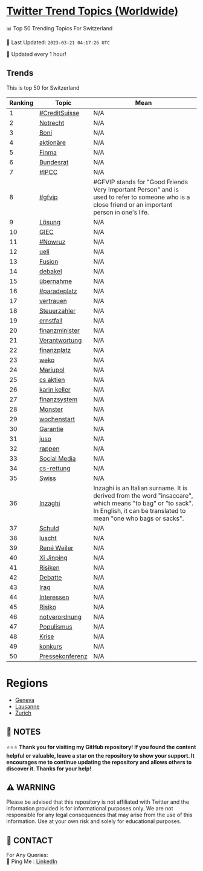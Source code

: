 [Twitter Trend Topics (Worldwide)](https://github.com/ErcinDedeoglu/Twitter-Trend-Topics)
==========


📊 Top 50 Trending Topics For Switzerland

📆 Last Updated: `2023-03-21 04:17:26 UTC`

🔧 Updated every 1 hour!


## Trends

This is top 50 for Switzerland

| Ranking | Topic | Mean |
| ------- | ------------ | ------------ |
| 1 | [#CreditSuisse](http://twitter.com/search?q=%23CreditSuisse) | N/A |
| 2 | [Notrecht](http://twitter.com/search?q=Notrecht) | N/A |
| 3 | [Boni](http://twitter.com/search?q=Boni) | N/A |
| 4 | [aktionäre](http://twitter.com/search?q=aktion%c3%a4re) | N/A |
| 5 | [Finma](http://twitter.com/search?q=Finma) | N/A |
| 6 | [Bundesrat](http://twitter.com/search?q=Bundesrat) | N/A |
| 7 | [#IPCC](http://twitter.com/search?q=%23IPCC) | N/A |
| 8 | [#gfvip](http://twitter.com/search?q=%23gfvip) | #GFVIP stands for "Good Friends Very Important Person" and is used to refer to someone who is a close friend or an important person in one's life. |
| 9 | [Lösung](http://twitter.com/search?q=L%c3%b6sung) | N/A |
| 10 | [GIEC](http://twitter.com/search?q=GIEC) | N/A |
| 11 | [#Nowruz](http://twitter.com/search?q=%23Nowruz) | N/A |
| 12 | [ueli](http://twitter.com/search?q=ueli) | N/A |
| 13 | [Fusion](http://twitter.com/search?q=Fusion) | N/A |
| 14 | [debakel](http://twitter.com/search?q=debakel) | N/A |
| 15 | [übernahme](http://twitter.com/search?q=%c3%bcbernahme) | N/A |
| 16 | [#paradeplatz](http://twitter.com/search?q=%23paradeplatz) | N/A |
| 17 | [vertrauen](http://twitter.com/search?q=vertrauen) | N/A |
| 18 | [Steuerzahler](http://twitter.com/search?q=Steuerzahler) | N/A |
| 19 | [ernstfall](http://twitter.com/search?q=ernstfall) | N/A |
| 20 | [finanzminister](http://twitter.com/search?q=finanzminister) | N/A |
| 21 | [Verantwortung](http://twitter.com/search?q=Verantwortung) | N/A |
| 22 | [finanzplatz](http://twitter.com/search?q=finanzplatz) | N/A |
| 23 | [weko](http://twitter.com/search?q=weko) | N/A |
| 24 | [Mariupol](http://twitter.com/search?q=Mariupol) | N/A |
| 25 | [cs aktien](http://twitter.com/search?q=cs+aktien) | N/A |
| 26 | [karin keller](http://twitter.com/search?q=karin+keller) | N/A |
| 27 | [finanzsystem](http://twitter.com/search?q=finanzsystem) | N/A |
| 28 | [Monster](http://twitter.com/search?q=Monster) | N/A |
| 29 | [wochenstart](http://twitter.com/search?q=wochenstart) | N/A |
| 30 | [Garantie](http://twitter.com/search?q=Garantie) | N/A |
| 31 | [juso](http://twitter.com/search?q=juso) | N/A |
| 32 | [rappen](http://twitter.com/search?q=rappen) | N/A |
| 33 | [Social Media](http://twitter.com/search?q=Social+Media) | N/A |
| 34 | [cs-rettung](http://twitter.com/search?q=cs-rettung) | N/A |
| 35 | [Swiss](http://twitter.com/search?q=Swiss) | N/A |
| 36 | [Inzaghi](http://twitter.com/search?q=Inzaghi) | Inzaghi is an Italian surname. It is derived from the word "insaccare", which means "to bag" or "to sack". In English, it can be translated to mean "one who bags or sacks". |
| 37 | [Schuld](http://twitter.com/search?q=Schuld) | N/A |
| 38 | [luscht](http://twitter.com/search?q=luscht) | N/A |
| 39 | [René Weiler](http://twitter.com/search?q=Ren%c3%a9+Weiler) | N/A |
| 40 | [Xi Jinping](http://twitter.com/search?q=Xi+Jinping) | N/A |
| 41 | [Risiken](http://twitter.com/search?q=Risiken) | N/A |
| 42 | [Debatte](http://twitter.com/search?q=Debatte) | N/A |
| 43 | [Iraq](http://twitter.com/search?q=Iraq) | N/A |
| 44 | [Interessen](http://twitter.com/search?q=Interessen) | N/A |
| 45 | [Risiko](http://twitter.com/search?q=Risiko) | N/A |
| 46 | [notverordnung](http://twitter.com/search?q=notverordnung) | N/A |
| 47 | [Populismus](http://twitter.com/search?q=Populismus) | N/A |
| 48 | [Krise](http://twitter.com/search?q=Krise) | N/A |
| 49 | [konkurs](http://twitter.com/search?q=konkurs) | N/A |
| 50 | [Pressekonferenz](http://twitter.com/search?q=Pressekonferenz) | N/A |



# Regions

* [Geneva](</Switzerland/Geneva.md>)
* [Lausanne](</Switzerland/Lausanne.md>)
* [Zurich](</Switzerland/Zurich.md>)



## 📝 NOTES

⭐⭐⭐ **Thank you for visiting my GitHub repository! If you found the content helpful or valuable, leave a star on the repository to show your support. It encourages me to continue updating the repository and allows others to discover it. Thanks for your help!**


## ⚠️ WARNING

Please be advised that this repository is not affiliated with Twitter and the information provided is for informational purposes only. We are not responsible for any legal consequences that may arise from the use of this information. Use at your own risk and solely for educational purposes.


## 📨 CONTACT

 For Any Queries:  
            🏓 Ping Me : [LinkedIn](https://www.linkedin.com/in/ercindedeoglu/)
